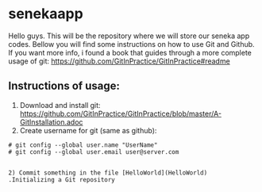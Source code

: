 # senekaapp
Hello guys. This will be the repository where we will store our seneka app codes. Bellow you will find some instructions on how to use Git and Github. If you want more info, i found a book that guides through a more complete usage of git: https://github.com/GitInPractice/GitInPractice#readme

## Instructions of usage:

1) Download and install git: https://github.com/GitInPractice/GitInPractice/blob/master/A-GitInstallation.adoc
2) Create username for git (same as github)<Running this code>:
```
# git config --global user.name "UserName"
# git config --global user.email user@server.com


2) Commit something in the file [HelloWorld](HelloWorld)
.Initializing a Git repository
